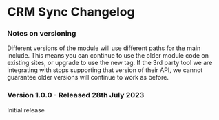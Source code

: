 # CRM Sync Changelog

### Notes on versioning <a href="#notes-on-versioning" id="notes-on-versioning"></a>

Different versions of the module will use different paths for the main include. This means you can continue to use the older module code on existing sites, or upgrade to use the new tag. If the 3rd party tool we are integrating with stops supporting that version of their API, we cannot guarantee older versions will continue to work as before.

### Version 1.0.0 - Released 28th July 2023 <a href="#version-100-released-28th-july-2023" id="version-100-released-28th-july-2023"></a>

Initial release
